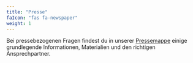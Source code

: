 ```yaml
---
title: "Presse"
faIcon: "fas fa-newspaper"
weight: 1
---
```


Bei pressebezogenen Fragen findest du in unserer <a href="/de/presskit">Pressemappe</a> einige grundlegende Informationen, Materialien und den richtigen Ansprechpartner.
